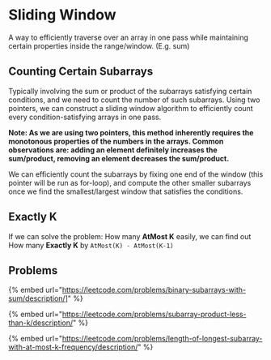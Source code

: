 # Sliding Window

A way to efficiently traverse over an array in one pass while maintaining certain properties inside the range/window. (E.g. sum)

## Counting Certain Subarrays

Typically involving the sum or product of the subarrays satisfying certain conditions, and we need to count the number of such subarrays. Using two pointers, we can construct a sliding window algorithm to efficiently count every condition-satisfying arrays in one pass.&#x20;

**Note: As we are using two pointers, this method inherently requires the monotonous properties of the numbers in the arrays. Common observations are: adding an element definitely increases the sum/product, removing an element decreases the sum/product.**

We can efficiently count the subarrays by fixing one end of the window (this pointer will be run as for-loop), and compute the other smaller subarrays once we find the smallest/largest window that satisfies the conditions.

## Exactly K

If we can solve the problem: How many **AtMost K** easily, we can find out How many **Exactly K** by `AtMost(K) - AtMost(K-1)`&#x20;

## Problems

{% embed url="https://leetcode.com/problems/binary-subarrays-with-sum/description/]" %}

{% embed url="https://leetcode.com/problems/subarray-product-less-than-k/description/" %}

{% embed url="https://leetcode.com/problems/length-of-longest-subarray-with-at-most-k-frequency/description/" %}
